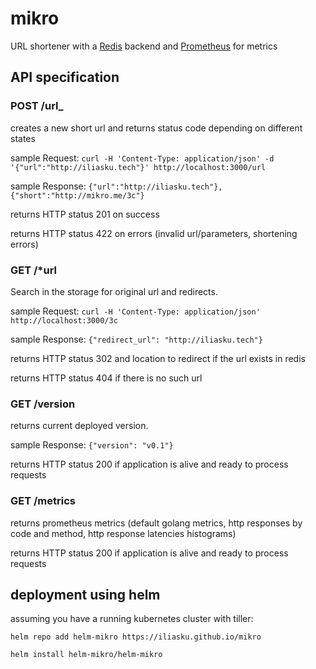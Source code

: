 # mikro
URL shortener with a [Redis](https://redis.io/) backend and [Prometheus](https://prometheus.io/) for metrics

## API specification


### POST /url_

creates a new short url and returns status code depending on different states

sample Request: `curl -H 'Content-Type: application/json' -d '{"url":"http://iliasku.tech"}' http://localhost:3000/url`

sample Response: `{"url":"http://iliasku.tech"}, {"short":"http://mikro.me/3c"}`

returns HTTP status 201 on success

returns HTTP status 422 on errors (invalid url/parameters, shortening errors)
### GET /*url

Search in the storage for original url and redirects.

sample Request: `curl -H 'Content-Type: application/json' http://localhost:3000/3c`

sample Response: `{"redirect_url": "http://iliasku.tech"}`

returns HTTP status 302 and location to redirect if the url exists in redis

returns HTTP status 404 if there is no such url
### GET /version

returns current deployed version.

sample Response: `{"version": "v0.1"}`

returns HTTP status 200 if application is alive and ready to process requests
### GET /metrics

returns prometheus metrics (default golang metrics, http responses by code and method, http response latencies histograms)

returns HTTP status 200 if application is alive and ready to process requests



## deployment using helm

assuming you have a running kubernetes cluster with tiller:

`helm repo add helm-mikro https://iliasku.github.io/mikro`

`helm install helm-mikro/helm-mikro`
